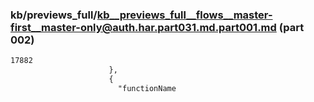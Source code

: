 ### kb/previews_full/kb__previews_full__flows__master-first__master-only@auth.har.part031.md.part001.md (part 002)

```md
17882
                      },
                      {
                        "functionName
```

```
